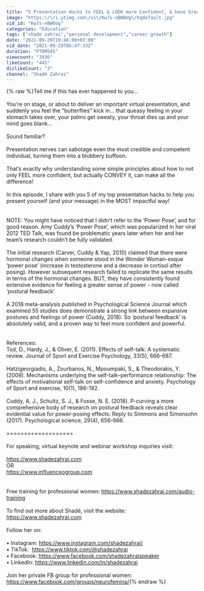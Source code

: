 ```yaml
---
title: "5 Presentation Hacks to FEEL & LOOK more Confident, & have Greater Impact | Shadé Zahrai"
image: "https:\/\/i.ytimg.com\/vi\/Kw7s-nBW6Ug\/hqdefault.jpg"
vid_id: "Kw7s-nBW6Ug"
categories: "Education"
tags: ["shade zahrai","personal development","career growth"]
date: "2021-09-29T19:46:00+03:00"
vid_date: "2021-09-29T06:47:33Z"
duration: "PT8M54S"
viewcount: "3936"
likeCount: "445"
dislikeCount: "3"
channel: "Shadé Zahrai"
---
```

{% raw %}Tell me if this has ever happened to you…<br /><br />You’re on stage, or about to deliver an important virtual presentation, and suddenly you feel the &quot;butterflies&quot; kick in… that queasy feeling in your stomach takes over, your palms get sweaty, your throat dies up and your mind goes blank… <br /><br />Sound familiar?<br /><br />Presentation nerves can sabotage even the most credible and competent individual, turning them into a blubbery buffoon.<br /><br />That’s exactly why understanding some simple principles about how to not only FEEL more confident, but actually CONVEY it, can make all the difference!<br /><br />In this episode, I share with you 5 of my top presentation hacks to help you present yourself (and your message) in the MOST impactful way! <br /><br /><br />NOTE: You might have noticed that I didn’t refer to the ‘Power Pose’, and for good reason. Amy Cuddy’s ‘Power Pose’, which was popularized in her viral 2012 TED Talk, was found be problematic years later when her and her team’s research couldn’t be fully validated. <br /><br />The initial research (Carver, Cuddy &amp; Yap, 2010) claimed that there were hormonal changes when someone stood in the Wonder Woman-esque ‘power pose’ (increase in testosterone and a decrease in cortisol after posing). However subsequent research failed to replicate the same results in terms of the hormonal changes. BUT, they have consistently found extensive evidence for feeling a greater sense of power - now called ‘postural feedback’. <br /><br />A 2018 meta-analysis published in Psychological Science Journal which examined 55 studies does demonstrate a strong link between expansive postures and feelings of power (Cuddy, 2018). So ‘postural feedback’ is absolutely valid, and a proven way to feel more confident and powerful.  <br /><br /><br />References:<br />Tod, D., Hardy, J., &amp; Oliver, E. (2011). Effects of self-talk: A systematic review. Journal of Sport and Exercise Psychology, 33(5), 666-687.<br /><br />Hatzigeorgiadis, A., Zourbanos, N., Mpoumpaki, S., &amp; Theodorakis, Y. (2009). Mechanisms underlying the self-talk–performance relationship: The effects of motivational self-talk on self-confidence and anxiety. Psychology of Sport and exercise, 10(1), 186-192.<br /><br />Cuddy, A. J., Schultz, S. J., &amp; Fosse, N. E. (2018). P-curving a more comprehensive body of research on postural feedback reveals clear evidential value for power-posing effects: Reply to Simmons and Simonsohn (2017). Psychological science, 29(4), 656-666.<br /><br />===================<br /><br />For speaking, virtual keynote and webinar workshop inquiries visit:<br /><br /><a rel="nofollow" target="blank" href="https://www.shadezahrai.com">https://www.shadezahrai.com</a><br />OR<br /><a rel="nofollow" target="blank" href="https://www.influenceogroup.com">https://www.influenceogroup.com</a><br /><br /><br />Free training for professional women: <a rel="nofollow" target="blank" href="https://www.shadezahrai.com/audio-training">https://www.shadezahrai.com/audio-training</a><br /><br />To find out more about Shadé, visit the website: <a rel="nofollow" target="blank" href="https://www.shadezahrai.com">https://www.shadezahrai.com</a><br /><br />Follow her on: <br /><br />• Instagram: <a rel="nofollow" target="blank" href="https://www.instagram.com/shadezahrai/">https://www.instagram.com/shadezahrai/</a><br />• TikTok:  <a rel="nofollow" target="blank" href="https://www.tiktok.com/@shadezahrai">https://www.tiktok.com/@shadezahrai</a><br />• Facebook: <a rel="nofollow" target="blank" href="https://www.facebook.com/shadezahraispeaker">https://www.facebook.com/shadezahraispeaker</a><br />• LinkedIn: <a rel="nofollow" target="blank" href="https://www.linkedin.com/in/shadezahrai">https://www.linkedin.com/in/shadezahrai</a><br /><br />Join her private FB group for professional women: <a rel="nofollow" target="blank" href="https://www.facebook.com/groups/neurofemina/">https://www.facebook.com/groups/neurofemina/</a>{% endraw %}
